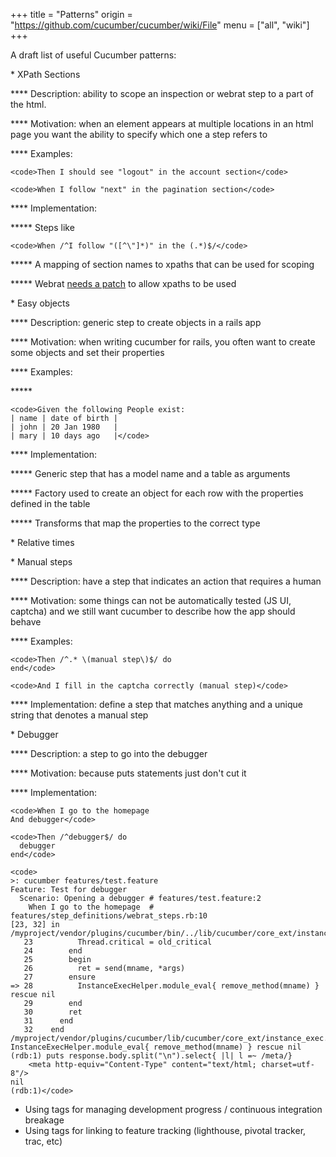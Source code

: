 +++
title = "Patterns"
origin = "https://github.com/cucumber/cucumber/wiki/File"
menu = ["all", "wiki"]
+++

A draft list of useful Cucumber patterns:

\* XPath Sections

**** Description: ability to scope an inspection or webrat step to a part of the html.

**** Motivation: when an element appears at multiple locations in an html page you want the ability to specify which one a step refers to

**** Examples:

    <code>Then I should see "logout" in the account section</code>

    <code>When I follow "next" in the pagination section</code>

**** Implementation:

****\* Steps like

    <code>When /^I follow "([^\"]*)" in the (.*)$/</code>

****\* A mapping of section names to xpaths that can be used for scoping

****\* Webrat [needs a patch](https://webrat.lighthouseapp.com/projects/10503/tickets/153-within-should-support-xpath) to allow xpaths to be used

\* Easy objects

**** Description: generic step to create objects in a rails app

**** Motivation: when writing cucumber for rails, you often want to create some objects and set their properties

**** Examples:

****\*

    <code>Given the following People exist:
    | name | date of birth |
    | john | 20 Jan 1980   |
    | mary | 10 days ago   |</code>

**** Implementation:

****\* Generic step that has a model name and a table as arguments

****\* Factory used to create an object for each row with the properties defined in the table

****\* Transforms that map the properties to the correct type

\* Relative times

\* Manual steps

**** Description: have a step that indicates an action that requires a human

**** Motivation: some things can not be automatically tested (JS UI, captcha) and we still want cucumber to describe how the app should behave

**** Examples:

    <code>Then /^.* \(manual step\)$/ do
    end</code>

    <code>And I fill in the captcha correctly (manual step)</code>

**** Implementation: define a step that matches anything and a unique string that denotes a manual step

\* Debugger

**** Description: a step to go into the debugger

**** Motivation: because puts statements just don't cut it

**** Implementation:

    <code>When I go to the homepage
    And debugger</code>

    <code>Then /^debugger$/ do
      debugger
    end</code>

    <code>
    >: cucumber features/test.feature 
    Feature: Test for debugger
      Scenario: Opening a debugger # features/test.feature:2
        When I go to the homepage  # features/step_definitions/webrat_steps.rb:10
    [23, 32] in /myproject/vendor/plugins/cucumber/bin/../lib/cucumber/core_ext/instance_exec.rb
       23          Thread.critical = old_critical
       24        end
       25        begin
       26          ret = send(mname, *args)
       27        ensure
    => 28          InstanceExecHelper.module_eval{ remove_method(mname) } rescue nil
       29        end
       30        ret
       31      end
       32    end
    /myproject/vendor/plugins/cucumber/lib/cucumber/core_ext/instance_exec.rb:28
    InstanceExecHelper.module_eval{ remove_method(mname) } rescue nil
    (rdb:1) puts response.body.split("\n").select{ |l| l =~ /meta/}
        <meta http-equiv="Content-Type" content="text/html; charset=utf-8"/>
    nil
    (rdb:1)</code>

-   Using tags for managing development progress / continuous integration breakage
-   Using tags for linking to feature tracking (lighthouse, pivotal tracker, trac, etc)
